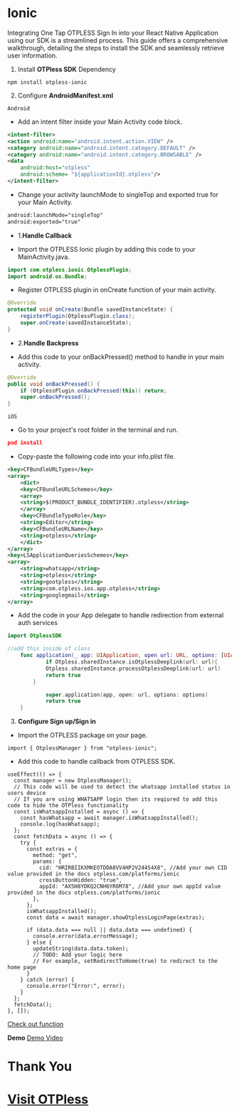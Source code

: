# Ionic

Integrating One Tap OTPLESS Sign In into your React Native Application using our SDK is a streamlined process. This guide offers a comprehensive walkthrough, detailing the steps to install the SDK and seamlessly retrieve user information.

1. Install **OTPless SDK** Dependency

```
npm install otpless-ionic
```

2. Configure **AndroidManifest.xml**

`Android`

- Add an intent filter inside your Main Activity code block.

```xml
<intent-filter>
<action android:name="android.intent.action.VIEW" />
<category android:name="android.intent.category.DEFAULT" />
<category android:name="android.intent.category.BROWSABLE" />
<data
	android:host="otpless"
	android:scheme= "${applicationId}.otpless"/>
</intent-filter>
```

- Change your activity launchMode to singleTop and exported true for your Main Activity.

```xml
android:launchMode="singleTop"
android:exported="true"
```

- 1.**Handle Callback**

- Import the OTPLESS Ionic plugin by adding this code to your MainActivity.java.

```java
import com.otpless.ionic.OtplessPlugin;
import android.os.Bundle;
```

- Register OTPLESS plugin in onCreate function of your main activity.

```java
@Override
protected void onCreate(Bundle savedInstanceState) {
	registerPlugin(OtplessPlugin.class);
	super.onCreate(savedInstanceState);
}
```

- 2.**Handle Backpress**

- Add this code to your onBackPressed() method to handle in your main activity.

```java
@Override
public void onBackPressed() {
	if (OtplessPlugin.onBackPressed(this)) return;
	super.onBackPressed();
}
```

`iOS`

- Go to your project's root folder in the terminal and run.

```json
pod install
```

- Copy-paste the following code into your info.plist file.

```xml
<key>CFBundleURLTypes</key>
<array>
    <dict>
    <key>CFBundleURLSchemes</key>
    <array>
    <string>$(PRODUCT_BUNDLE_IDENTIFIER).otpless</string>
    </array>
    <key>CFBundleTypeRole</key>
    <string>Editor</string>
    <key>CFBundleURLName</key>
    <string>otpless</string>
    </dict>
</array>
<key>LSApplicationQueriesSchemes</key>
<array>
    <string>whatsapp</string>
    <string>otpless</string>
    <string>gootpless</string>
    <string>com.otpless.ios.app.otpless</string>
    <string>googlegmail</string>
</array>
```

- Add the code in your App delegate to handle redirection from external auth services

```swift
import OtplessSDK

//add this inside of class
    func application(_ app: UIApplication, open url: URL, options: [UIApplication.OpenURLOptionsKey : Any] = [:]) -> Bool {
            if Otpless.sharedInstance.isOtplessDeeplink(url: url){
            Otpless.sharedInstance.processOtplessDeeplink(url: url)
            return true
        }

            super.application(app, open: url, options: options)
            return true
    }
```

3. **Configure Sign up/Sign in**

- Import the OTPLESS package on your page.

```tsx
import { OtplessManager } from "otpless-ionic";
```

- Add this code to handle callback from OTPLESS SDK.

```tsx
useEffect(() => {
  const manager = new OtplessManager();
  // This code will be used to detect the whatsapp installed status in users device
  // If you are using WHATSAPP login then its reqiured to add this code to hide the OTPless functionality
  const isWhatsappInstalled = async () => {
    const hasWhatsapp = await manager.isWhatsappInstalled();
    console.log(hasWhatsapp);
  };
  const fetchData = async () => {
    try {
      const extras = {
        method: "get",
        params: {
          cid: "HRIRBIIKXMKEOTDDA8VV4HP2V24454X8", //Add your own CID value provided in the docs otpless.com/platforms/ionic
          crossButtonHidden: "true",
          appId: "AX5H8YDKQ2CNH6YR6M78", //Add your own appId value provided in the docs otpless.com/platforms/ionic
        },
      };
      isWhatsappInstalled();
      const data = await manager.showOtplessLoginPage(extras);

      if (data.data === null || data.data === undefined) {
        console.error(data.errorMessage);
      } else {
        updateString(data.data.token);
        // TODO: Add your logic here
        // For example, setRedirectToHome(true) to redirect to the home page
      }
    } catch (error) {
      console.error("Error:", error);
    }
  };
  fetchData();
}, []);
```

[Check out function](https://github.com/devbathaniotpless/otpless-ionic-demo/blob/main/src/pages/Home.tsx#L13)

**Demo**
[Demo Video](demo_video.mp4)

# Thank You

# [Visit OTPless](https://otpless.com/platforms/ionic)
